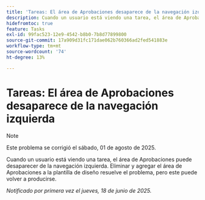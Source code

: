 ```yaml
---
title: 'Tareas: El área de Aprobaciones desaparece de la navegación izquierda'
description: Cuando un usuario está viendo una tarea, el área de Aprobaciones puede desaparecer de la navegación izquierda.
hidefromtoc: true
feature: Tasks
exl-id: 99fac523-12e9-4542-b8b0-7b8d77899800
source-git-commit: 17a909d31fc171dae062b760366ad2fed541883e
workflow-type: tm+mt
source-wordcount: '74'
ht-degree: 13%

---
```


# Tareas: El área de Aprobaciones desaparece de la navegación izquierda

>[!NOTE]
>
>Este problema se corrigió el sábado, 01 de agosto de 2025.

Cuando un usuario está viendo una tarea, el área de Aprobaciones puede desaparecer de la navegación izquierda. Eliminar y agregar el área de Aprobaciones a la plantilla de diseño resuelve el problema, pero este puede volver a producirse.

_Notificado por primera vez el jueves, 18 de junio de 2025._

